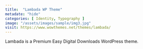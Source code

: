 ```yaml
---
title:  "Lambada WP Theme"
metadate: "hide"
categories: [ Identity, Typography ]
image: "/assets/images/sample/img3.jpg"
visit: https://www.wowthemes.net/themes/lambada/
---
```

Lambada is a Premium Easy Digital Downloads WordPress theme.